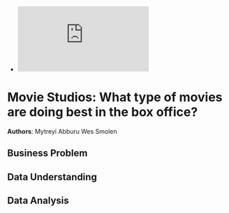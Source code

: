 
- ![Image](https://icon-library.com/icon/movies-icon-png-29.html)

# Movie Studios: What type of movies are doing best in the box office?
**Authors**: Mytreyi Abburu Wes Smolen
## Business Problem

## Data Understanding

## Data Analysis
